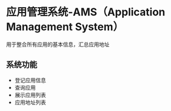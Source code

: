 # 应用管理系统-AMS（Application Management System）
用于整合所有应用的基本信息，汇总应用地址

## 系统功能
- 登记应用信息
- 查询应用
- 展示应用列表
- 应用地址列表